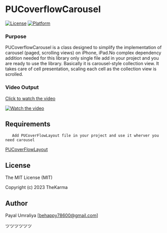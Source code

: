 
# PUCoverflowCarousel

[![License](https://img.shields.io/cocoapods/l/PUGifLoading.svg?style=flat)](https://github.com/PayalUmraliya/PUCoverflowCarousel/blob/Master/LICENSE)
[![Platform](https://img.shields.io/cocoapods/p/PUGifLoading.svg?style=flat)](https://github.com/PayalUmraliya/PUCoverflowCarousel/blob/Master/LICENSE)

### Purpose 

PUCoverflowCarousel is a class designed to simplify the implementation of carousel (paged, scrolling views) on iPhone, iPad.No complex dependency addition needed for this library only single file add in your project and you are ready to use the library. Basically it is carousel-style collection view. It takes care of cell presentation, scaling each cell as the collection view is scrolled. 

### Video Output

[Click to watch the video](https://youtube.com/shorts/lf8JIcTV3T4?feature=share)

[![Watch the video](https://img.youtube.com/vi/lf8JIcTV3T4/maxresdefault.jpg)](https://youtube.com/shorts/lf8JIcTV3T4?feature=share)

## Requirements

```    Add PUCoverFlowLayout file in your project and use it wherver you need carousel    ```

[PUCoverFlowLayout](https://github.com/PayalUmraliya/PUCoverflowCarousel/tree/Master/PUCoverFlow/PUCoverFlowLayout)

## License

The MIT License (MIT)

Copyright (c) 2023 TheKarma

## Author

Payal Umraliya [behappy78600@gmail.com] 

ツツツツツツ
